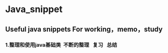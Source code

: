 Java_snippet
=====
Useful java snippets  For working，memo，study 
-----
### 1.整理和使用java基础类  不断的整理   复习   总结  
